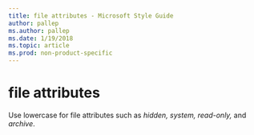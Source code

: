 ```yaml
---
title: file attributes - Microsoft Style Guide
author: pallep
ms.author: pallep
ms.date: 1/19/2018
ms.topic: article
ms.prod: non-product-specific
---
```


# file attributes

Use lowercase for file attributes such as *hidden,* *system,* *read-only,* and *archive*.
